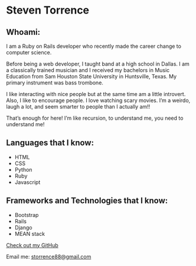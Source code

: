 # Steven Torrence

## Whoami:
I am a Ruby on Rails developer who recently made the career change to computer science. 

Before being a web developer, I taught band at a high school in Dallas. I am a classically trained musician and I received my bachelors in Music Education from Sam Houston State University in Huntsville, Texas. My primary instrument was bass trombone.

I like interacting with nice people but at the same time am a little introvert. Also, I like to encourage people. I love watching scary movies. I’m a weirdo, laugh a lot, and seem smarter to people than I actually am!!

That’s enough for here! I’m like recursion, to understand me, you need to understand me! 



## Languages that I know:

- HTML
- CSS
- Python
- Ruby
- Javascript



## Frameworks and Technologies that I know:

- Bootstrap
- Rails
- Django
- MEAN stack


[Check out my GitHub](https://github.com/storrence88)

Email me: storrence88@gmail.com
